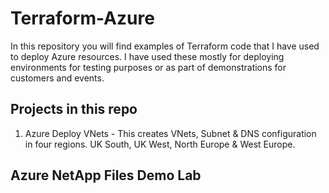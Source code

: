 # Terraform-Azure

In this repository you will find examples of Terraform code that I have used to deploy Azure resources. I have used these mostly for deploying environments for testing purposes or as part of demonstrations for customers and events.

## Projects in this repo

1. Azure Deploy VNets - This creates VNets, Subnet & DNS configuration in four regions. UK South, UK West, North Europe & West Europe.

## Azure NetApp Files Demo Lab
